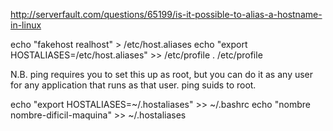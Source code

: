 http://serverfault.com/questions/65199/is-it-possible-to-alias-a-hostname-in-linux

echo "fakehost realhost" > /etc/host.aliases
echo "export HOSTALIASES=/etc/host.aliases" >> /etc/profile
. /etc/profile

N.B. ping requires you to set this up as root, but you can do it as any user for any application that runs as that user. ping suids to root.


echo "export HOSTALIASES=~/.hostaliases" >> ~/.bashrc
echo "nombre nombre-dificil-maquina" >> ~/.hostaliases
